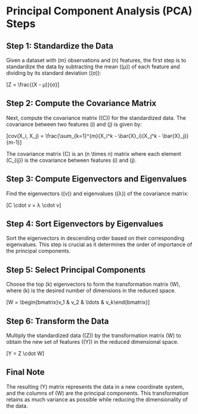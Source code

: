 # Principal Component Analysis (PCA) Steps

## Step 1: Standardize the Data

Given a dataset with \(m\) observations and \(n\) features, the first step is to standardize the data by subtracting the mean (\(μ\)) of each feature and dividing by its standard deviation (\(σ\)):

\[Z = \frac{(X - μ)}{σ}\]

## Step 2: Compute the Covariance Matrix

Next, compute the covariance matrix (\(C\)) for the standardized data. The covariance between two features \(i\) and \(j\) is given by:

\[cov(X_i, X_j) = \frac{\sum_{k=1}^{m}(X_i^k - \bar{X}_i)(X_j^k - \bar{X}_j)}{m-1}\]

The covariance matrix \(C\) is an \(n \times n\) matrix where each element \(C_{ij}\) is the covariance between features \(i\) and \(j\).

## Step 3: Compute Eigenvectors and Eigenvalues

Find the eigenvectors (\(v\)) and eigenvalues (\(λ\)) of the covariance matrix:

\[C \cdot v = λ \cdot v\]

## Step 4: Sort Eigenvectors by Eigenvalues

Sort the eigenvectors in descending order based on their corresponding eigenvalues. This step is crucial as it determines the order of importance of the principal components.

## Step 5: Select Principal Components

Choose the top \(k\) eigenvectors to form the transformation matrix \(W\), where \(k\) is the desired number of dimensions in the reduced space.

\[W = \begin{bmatrix}v_1 & v_2 & \ldots & v_k\end{bmatrix}\]

## Step 6: Transform the Data

Multiply the standardized data (\(Z\)) by the transformation matrix \(W\) to obtain the new set of features (\(Y\)) in the reduced dimensional space.

\[Y = Z \cdot W\]

## Final Note

The resulting \(Y\) matrix represents the data in a new coordinate system, and the columns of \(W\) are the principal components. This transformation retains as much variance as possible while reducing the dimensionality of the data.
